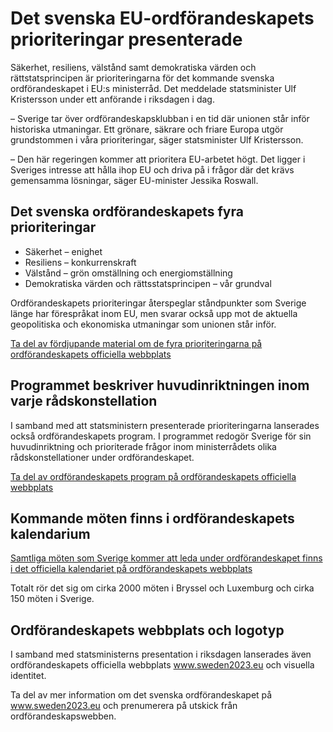 # Det svenska EU-ordförandeskapets prioriteringar presenterade

Säkerhet, resiliens, välstånd samt demokratiska värden och rättstatsprincipen är prioriteringarna för det kommande svenska ordförandeskapet i EU:s ministerråd. Det meddelade statsminister Ulf Kristersson under ett anförande i riksdagen i dag.

– Sverige tar över ordförandeskapsklubban i en tid där unionen står inför historiska utmaningar. Ett grönare, säkrare och friare Europa utgör grundstommen i våra prioriteringar, säger statsminister Ulf Kristersson.

– Den här regeringen kommer att prioritera EU-arbetet högt. Det ligger i Sveriges intresse att hålla ihop EU och driva på i frågor där det krävs gemensamma lösningar, säger EU-minister Jessika Roswall.

## Det svenska ordförandeskapets fyra prioriteringar

* Säkerhet – enighet
* Resiliens – konkurrenskraft
* Välstånd – grön omställning och energiomställning
* Demokratiska värden och rättsstatsprincipen – vår grundval

Ordförandeskapets prioriteringar återspeglar ståndpunkter som Sverige länge har förespråkat inom EU, men svarar också upp mot de aktuella geopolitiska och ekonomiska utmaningar som unionen står inför.

[Ta del av fördjupande material om de fyra prioriteringarna på ordförandeskapets officiella webbplats](https://swedish-presidency.consilium.europa.eu/sv/program/prioriteringar/)

## Programmet beskriver huvudinriktningen inom varje rådskonstellation

I samband med att statsministern presenterade prioriteringarna lanserades också ordförandeskapets program. I programmet redogör Sverige för sin huvudinriktning och prioriterade frågor inom ministerrådets olika rådskonstellationer under ordförandeskapet.

[Ta del av ordförandeskapets program på ordförandeskapets officiella webbplats](https://swedish-presidency.consilium.europa.eu/sv/program/det-svenska-ordfoerandeskapets-program/)

## Kommande möten finns i ordförandeskapets kalendarium

[Samtliga möten som Sverige kommer att leda under ordförandeskapet finns i det officiella kalendariet på ordförandeskapets webbplats](https://swedish-presidency.consilium.europa.eu/sv/evenemang/)

Totalt rör det sig om cirka 2000 möten i Bryssel och Luxemburg och cirka 150 möten i Sverige.

## Ordförandeskapets webbplats och logotyp

I samband med statsministerns presentation i riksdagen lanserades även ordförandeskapets officiella webbplats www.sweden2023.eu och visuella identitet.

Ta del av mer information om det svenska ordförandeskapet på www.sweden2023.eu och prenumerera på utskick från ordförandeskapswebben.

